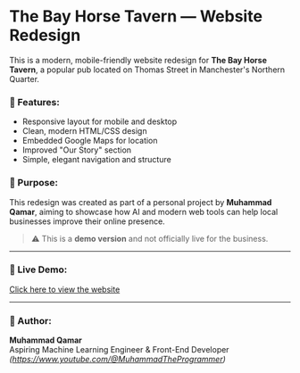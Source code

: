 # The Bay Horse Tavern — Website Redesign

This is a modern, mobile-friendly website redesign for **The Bay Horse Tavern**, a popular pub located on Thomas Street in Manchester's Northern Quarter.

### 🚀 Features:
- Responsive layout for mobile and desktop
- Clean, modern HTML/CSS design
- Embedded Google Maps for location
- Improved "Our Story" section
- Simple, elegant navigation and structure

### 🎯 Purpose:
This redesign was created as part of a personal project by **Muhammad Qamar**, aiming to showcase how AI and modern web tools can help local businesses improve their online presence.

> ⚠️ This is a **demo version** and not officially live for the business.

---

### 🔗 Live Demo:
[Click here to view the website](https://your-username.github.io/bay-horse-tavern)

---

### 👤 Author:
**Muhammad Qamar**  
Aspiring Machine Learning Engineer & Front-End Developer  
*(https://www.youtube.com/@MuhammadTheProgrammer)*  
